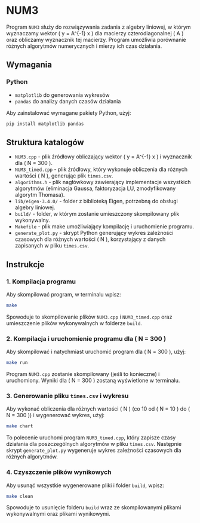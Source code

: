 # NUM3

Program `NUM3` służy do rozwiązywania zadania z algebry liniowej, w którym wyznaczamy wektor \( y = A^{-1} x \) dla macierzy czterodiagonalnej \( A \) oraz obliczamy wyznacznik tej macierzy. Program umożliwia porównanie różnych algorytmów numerycznych i mierzy ich czas działania.

## Wymagania

### Python

- `matplotlib` do generowania wykresów
- `pandas` do analizy danych czasów działania

Aby zainstalować wymagane pakiety Python, użyj:

```bash
pip install matplotlib pandas
```

## Struktura katalogów

- `NUM3.cpp` - plik źródłowy obliczający wektor \( y = A^{-1} x \) i wyznacznik dla \( N = 300 \).
- `NUM3_timed.cpp` - plik źródłowy, który wykonuje obliczenia dla różnych wartości \( N \), generując plik `times.csv`.
- `algorithms.h` - plik nagłówkowy zawierający implementacje wszystkich algorytmów (eliminacja Gaussa, faktoryzacja LU, zmodyfikowany algorytm Thomasa).
- `lib/eigen-3.4.0/` - folder z biblioteką Eigen, potrzebną do obsługi algebry liniowej.
- `build/` - folder, w którym zostanie umieszczony skompilowany plik wykonywalny.
- `Makefile` - plik make umożliwiający kompilację i uruchomienie programu.
- `generate_plot.py` - skrypt Python generujący wykres zależności czasowych dla różnych wartości \( N \), korzystający z danych zapisanych w pliku `times.csv`.

## Instrukcje

### 1. Kompilacja programu

Aby skompilować program, w terminalu wpisz:

```bash
make
```

Spowoduje to skompilowanie plików `NUM3.cpp` i `NUM3_timed.cpp` oraz umieszczenie plików wykonywalnych w folderze `build`.

### 2. Kompilacja i uruchomienie programu dla \( N = 300 \)

Aby skompilować i natychmiast uruchomić program dla \( N = 300 \), użyj:

```bash
make run
```

Program `NUM3.cpp` zostanie skompilowany (jeśli to konieczne) i uruchomiony. Wyniki dla \( N = 300 \) zostaną wyświetlone w terminalu.

### 3. Generowanie pliku `times.csv` i wykresu

Aby wykonać obliczenia dla różnych wartości \( N \) (co 10 od \( N = 10 \) do \( N = 300 \)) i wygenerować wykres, użyj:

```bash
make chart
```

To polecenie uruchomi program `NUM3_timed.cpp`, który zapisze czasy działania dla poszczególnych algorytmów w pliku `times.csv`. Następnie skrypt `generate_plot.py` wygeneruje wykres zależności czasowych dla różnych algorytmów.

### 4. Czyszczenie plików wynikowych

Aby usunąć wszystkie wygenerowane pliki i folder `build`, wpisz:

```bash
make clean
```

Spowoduje to usunięcie folderu `build` wraz ze skompilowanymi plikami wykonywalnymi oraz plikami wynikowymi.

